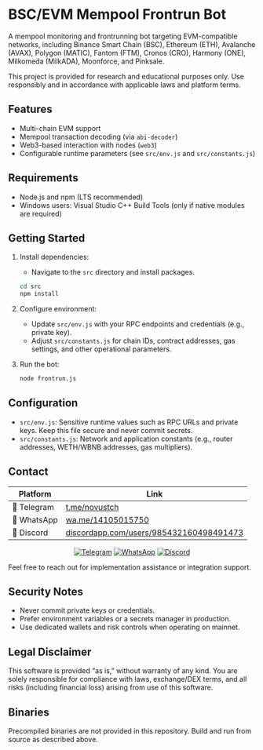 
# BSC/EVM Mempool Frontrun Bot

A mempool monitoring and frontrunning bot targeting EVM-compatible networks, including Binance Smart Chain (BSC), Ethereum (ETH), Avalanche (AVAX), Polygon (MATIC), Fantom (FTM), Cronos (CRO), Harmony (ONE), Milkomeda (MilkADA), Moonforce, and Pinksale.

This project is provided for research and educational purposes only. Use responsibly and in accordance with applicable laws and platform terms.

## Features

- Multi-chain EVM support
- Mempool transaction decoding (via `abi-decoder`)
- Web3-based interaction with nodes (`web3`)
- Configurable runtime parameters (see `src/env.js` and `src/constants.js`)

## Requirements

- Node.js and npm (LTS recommended)
- Windows users: Visual Studio C++ Build Tools (only if native modules are required)

## Getting Started

1. Install dependencies:
   - Navigate to the `src` directory and install packages.
   
   ```bash
   cd src
   npm install
   ```

2. Configure environment:
   - Update `src/env.js` with your RPC endpoints and credentials (e.g., private key).
   - Adjust `src/constants.js` for chain IDs, contract addresses, gas settings, and other operational parameters.

3. Run the bot:

   ```bash
   node frontrun.js
   ```

## Configuration

- `src/env.js`: Sensitive runtime values such as RPC URLs and private keys. Keep this file secure and never commit secrets.
- `src/constants.js`: Network and application constants (e.g., router addresses, WETH/WBNB addresses, gas multipliers).

## Contact

| Platform | Link |
|----------|------|
| 📱 Telegram | [t.me/novustch](https://t.me/novustch) |
| 📲 WhatsApp | [wa.me/14105015750](https://wa.me/14105015750) |
| 💬 Discord | [discordapp.com/users/985432160498491473](https://discordapp.com/users/985432160498491473)

<div align="center">
    <a href="https://t.me/novustch" target="_blank"><img alt="Telegram"
        src="https://img.shields.io/badge/Telegram-26A5E4?style=for-the-badge&logo=telegram&logoColor=white"/></a>
    <a href="https://wa.me/14105015750" target="_blank"><img alt="WhatsApp"
        src="https://img.shields.io/badge/WhatsApp-25D366?style=for-the-badge&logo=whatsapp&logoColor=white"/></a>
    <a href="https://discordapp.com/users/985432160498491473" target="_blank"><img alt="Discord"
        src="https://img.shields.io/badge/Discord-7289DA?style=for-the-badge&logo=discord&logoColor=white"/></a>
</div>

Feel free to reach out for implementation assistance or integration support.

## Security Notes

- Never commit private keys or credentials.
- Prefer environment variables or a secrets manager in production.
- Use dedicated wallets and risk controls when operating on mainnet.

## Legal Disclaimer

This software is provided “as is,” without warranty of any kind. You are solely responsible for compliance with laws, exchange/DEX terms, and all risks (including financial loss) arising from use of this software.

## Binaries

Precompiled binaries are not provided in this repository. Build and run from source as described above.
